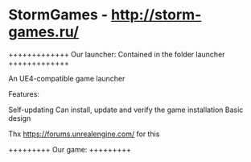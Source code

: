 StormGames - http://storm-games.ru/
===================================

+++++++++++++
Our launcher: Contained in the folder launcher
+++++++++++++

An UE4-compatible game launcher

Features:

Self-updating
Can install, update and verify the game installation
Basic design

Thx https://forums.unrealengine.com/ for this

+++++++++
Our game:
+++++++++